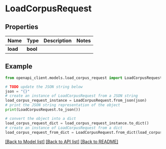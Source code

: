 # LoadCorpusRequest


## Properties

Name | Type | Description | Notes
------------ | ------------- | ------------- | -------------
**load** | **bool** |  | 

## Example

```python
from openapi_client.models.load_corpus_request import LoadCorpusRequest

# TODO update the JSON string below
json = "{}"
# create an instance of LoadCorpusRequest from a JSON string
load_corpus_request_instance = LoadCorpusRequest.from_json(json)
# print the JSON string representation of the object
print(LoadCorpusRequest.to_json())

# convert the object into a dict
load_corpus_request_dict = load_corpus_request_instance.to_dict()
# create an instance of LoadCorpusRequest from a dict
load_corpus_request_from_dict = LoadCorpusRequest.from_dict(load_corpus_request_dict)
```
[[Back to Model list]](../README.md#documentation-for-models) [[Back to API list]](../README.md#documentation-for-api-endpoints) [[Back to README]](../README.md)


